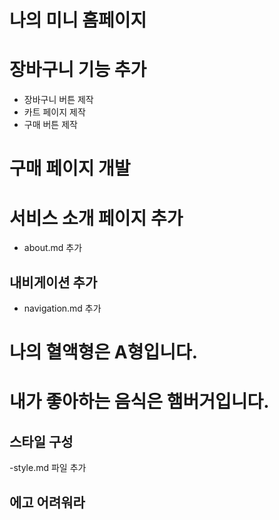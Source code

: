# 나의 미니 홈페이지

# 장바구니 기능 추가

- 장바구니 버튼 제작
- 카트 페이지 제작
- 구매 버튼 제작

# 구매 페이지 개발

# 서비스 소개 페이지 추가

- about.md 추가

## 내비게이션 추가

- navigation.md 추가

# 나의 혈액형은 A형입니다.

# 내가 좋아하는 음식은 햄버거입니다.

## 스타일 구성

-style.md 파일 추가

## 에고 어려워라

#
